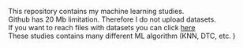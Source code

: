 This repository contains my machine learning studies. <br>
Github has 20 Mb limitation. Therefore I do not upload datasets. <br>
If you want to reach files with datasets you can click [here](https://drive.google.com/drive/u/0/folders/14V-XfdIBy3e2KphTqK23iEAPyCVMMrWu) <br>
These studies contains many different ML algorithm (KNN, DTC, etc. )

